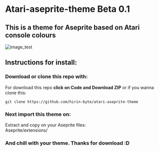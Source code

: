  Atari-aseprite-theme Beta 0.1
====================
##  This is a theme for Aseprite based on Atari console colours

 ![image_test](https://user-images.githubusercontent.com/76855526/118284028-fd737700-b49d-11eb-833f-5858814d97fa.png)

## Instructions for install: 

### Download or clone this repo with:

  For download this repo **click on Code and Download ZIP** or if you wanna clone this:

`git clone https://github.com/hirin-byte/atari-aseprite-theme`

### Next import this theme on:  

  Extract and copy on your Aseprite files:  
  Aseprite/extensions/
  
### And chill with your theme. Thanks for download :D 
